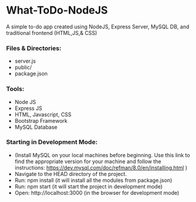 # What-ToDo-NodeJS
A simple to-do app created using NodeJS, Express Server, MySQL DB, and traditional frontend (HTML,JS,&amp; CSS)

### Files & Directories:
- server.js
- public/
- package.json

### Tools:
- Node JS 
- Express JS
- HTML, Javascript, CSS
- Bootstrap Framework
- MySQL Database

### Starting in Development Mode:
- (Install MySQL on your local machines before beginning. Use this link to find the appropriate version for your machine and follow the instructions: https://dev.mysql.com/doc/refman/8.0/en/installing.html )
- Navigate to the HEAD directory of the project.
- Run: npm install (it will install all the modules from package.json)
- Run: npm start (it will start the project in development mode)
- Open: http://localhost:3000 (in the browser for development mode)
